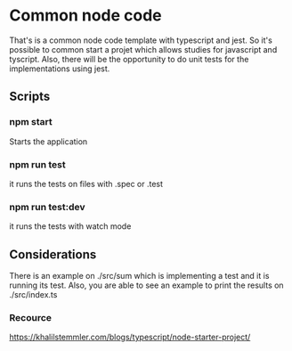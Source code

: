 # Common node code

That's is a common node code template with typescript and jest. So it's possible to common start a projet which allows studies for javascript and tyscript. Also, there will be the opportunity to do unit tests for the implementations using jest.

## Scripts

### npm start

Starts the application

### npm run test

it runs the tests on files with .spec or .test

### npm run test:dev 

it runs the tests with watch mode

## Considerations

There is an example on ./src/sum which is implementing a test and it is running its test. Also, you are able to see an example to print the results on ./src/index.ts

### Recource

https://khalilstemmler.com/blogs/typescript/node-starter-project/
